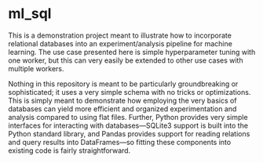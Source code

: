 # ml_sql

This is a demonstration project meant to illustrate how to incorporate relational databases into an experiment/analysis pipeline for machine learning. The use case presented here is simple hyperparameter tuning with one worker, but this can very easily be extended to other use cases with multiple workers.

Nothing in this repository is meant to be particularly groundbreaking or sophisticated; it uses a very simple schema with no tricks or optimizations. This is simply meant to demonstrate how employing the very basics of databases can yield more efficient and organized experimentation and analysis compared to using flat files. Further, Python provides very simple interfaces for interacting with databases—SQLite3 support is built into the Python standard library, and Pandas provides support for reading relations and query results into DataFrames—so fitting these components into existing code is fairly straightforward.
